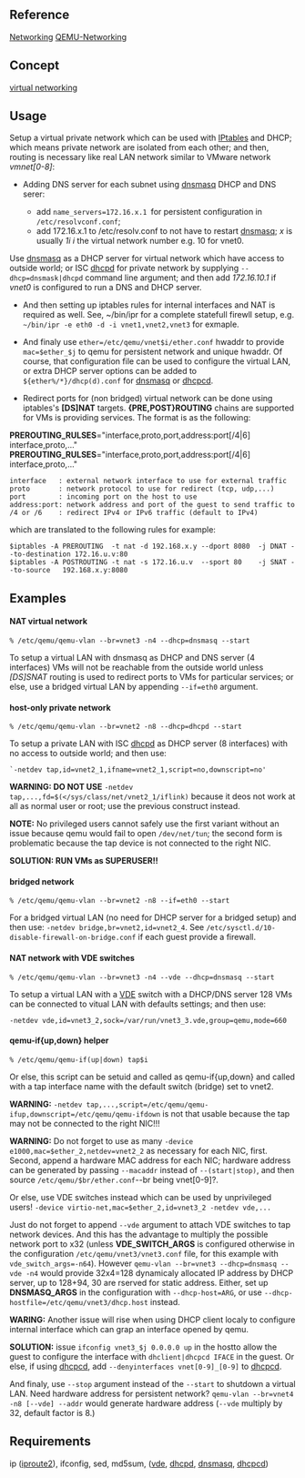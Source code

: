 Reference
---------

[Networking](http://www.linux-kvm.org/page/Networking)
[QEMU-Networking](https://en.wikibooks.org/wiki/QEMU/Networking)

Concept
-------

[virtual networking](http://wiki.libvirt.org/page/VirtualNetworking)

Usage
-----

Setup a virtual private network which can be used with [IPtables][2] and DHCP;
which means private network are isolated from each other; and then,
routing is necessary like real LAN network similar to VMware network
*vmnet[0-8]*:

- Adding DNS server for each subnet using [dnsmasq][5] DHCP and DNS serer:

  + add `name_servers=172.16.x.1 `for persistent configuration in `/etc/resolvconf.conf`;
  + add 172.16.x.1 to /etc/resolv.conf to not have to restart [dnsmasq][5];
 *x* is usually *1i* *i* the virtual network number e.g. 10 for vnet0.

Use [dnsmasq][5] as a DHCP server for virtual network which have access to
outside world; or ISC [dhcpd][4] for private network by supplying
`--dhcp=dnsmask|dhcpd` command line argument; and then
add _172.16.10.1_ if _vnet0_ is configured to run a DNS and DHCP server.


- And then setting up iptables rules for internal interfaces and NAT
is required as well. See, ~/bin/ipr for a complete statefull firewll
setup, e.g. `~/bin/ipr -e eth0 -d -i vnet1,vnet2,vnet3` for exmaple.

- And finaly use `ether=/etc/qemu/vnet$i/ether.conf` hwaddr to provide
`mac=$ether_$j` to qemu for persistent network and unique hwaddr.
Of course, that configuration file can be used to configure the virtual
LAN, or extra DHCP server options can be added to `${ether%/*}/dhcp(d).conf`
for [dnsmasq][5] or [dhcpcd][3].

- Redirect ports for (non bridged) virtual network can be done using
iptables's **[DS]NAT** targets. **{PRE,POST}ROUTING** chains are supported
for VMs is providing services. The format is as the following:

**PREROUTING_RULSES**="interface,proto,port,address:port[/4|6] interface,proto,..."
**PREROUTING_RULSES**="interface,proto,port,address:port[/4|6] interface,proto,..."

    interface   : external network interface to use for external traffic
    proto       : network protocol to use for redirect (tcp, udp,...)
    port        : incoming port on the host to use
    address:port: network address and port of the guest to send traffic to
    /4 or /6    : redirect IPv4 or IPv6 traffic (default to IPv4)

which are translated to the following rules for example:

    $iptables -A PREROUTING  -t nat -d 192.168.x.y --dport 8080  -j DNAT --to-destination 172.16.u.v:80
    $iptables -A POSTROUTING -t nat -s 172.16.u.v  --sport 80    -j SNAT --to-source   192.168.x.y:8080

Examples
--------

#### NAT virtual network

    % /etc/qemu/qemu-vlan --br=vnet3 -n4 --dhcp=dnsmasq --start

To setup a virtual LAN with dnsmasq as DHCP and DNS server (4 interfaces)
VMs will not be reachable from the outside world unless *[DS]SNAT* routing
is used to redirect ports to VMs for particular services; or else, use a
bridged virtual LAN by appending `--if=eth0` argument.

#### host-only private network

    % /etc/qemu/qemu-vlan --br=vnet2 -n8 --dhcp=dhcpd --start

To setup a private LAN with ISC [dhcpd][4] as DHCP server (8 interfaces)
with no access to outside world; and then use:

    `-netdev tap,id=vnet2_1,ifname=vnet2_1,script=no,downscript=no'

**WARNING: DO NOT USE** `-netdev tap,...,fd=$(</sys/class/net/vnet2_1/iflink)`
because it deos not work at all as normal user or root; use the previous
construct instead.

**NOTE:** No privileged users cannot safely use the first variant without an issue
because qemu would fail to open `/dev/net/tun`; the second form is problematic
because the tap device is not connected to the right NIC.

**SOLUTION: RUN VMs as SUPERUSER!!**

#### bridged network

    % /etc/qemu/qemu-vlan --br=vnet2 -n8 --if=eth0 --start

For a bridged virtual LAN (no need for DHCP server for a bridged setup)
and then use: `-netdev bridge,br=vnet2,id=vnet2_4`.
See `/etc/sysctl.d/10-disable-firewall-on-bridge.conf` if each guest provide
a firewall.

#### NAT network with VDE switches

    % /etc/qemu/qemu-vlan --br=vnet3 -n4 --vde --dhcp=dnsmasq --start

To setup a virtual LAN with a [VDE][1] switch with a DHCP/DNS server 128 VMs
can be connected to vitual LAN with defaults settings; and then use:

    -netdev vde,id=vnet3_2,sock=/var/run/vnet3_3.vde,group=qemu,mode=660

#### qemu-if{up,down} helper

    % /etc/qemu/qemu-if(up|down) tap$i

Or else, this script can be setuid and called as qemu-if{up,down} and called
with a tap interface name with the default switch (bridge) set to vnet2.

**WARNING:** `-netdev tap,...,script=/etc/qemu/qemu-ifup,downscript=/etc/qemu/qemu-ifdown`
is not that usable because the tap may not be connected to the right NIC!!!

**WARNING:** Do not forget to use as many `-device e1000,mac=$ether_2,netdev=vnet2_2`
as necessary for each NIC, first. Second, append a hardware MAC address for
each NIC; hardware address can be generated by passing `--macaddr` instead of
`--(start|stop)`, and then source `/etc/qemu/$br/ether.conf`--br being vnet[0-9]?.

Or else, use VDE switches instead which can be used by unprivileged users!
`-device virtio-net,mac=$ether_2,id=vnet3_2 -netdev vde,...`

Just do not forget to append `--vde` argument to attach VDE switches to tap
network devices. And this has the advantage to multiply the possible network
port to x32 (unless **VDE_SWITCH_ARGS** is configured otherwise in the configuration
`/etc/qemu/vnet3/vnet3.conf` file, for this example with `vde_switch_args=-n64`).
However `qemu-vlan --br=vnet3 --dhcp=dnsmasq --vde -n4` would provide 32x4=128
dynamicaly allocated IP address by DHCP server, up to 128+94, 30 are rserved
for static address. Either, set up **DNSMASQ_ARGS** in the configuration with
`--dhcp-host=ARG`, or use `--dhcp-hostfile=/etc/qemu/vnet3/dhcp.host` instead.

**WARING:** Another issue will rise when using DHCP client localy to configure internal
interface which can grap an interface opened by qemu.

**SOLUTION:** issue `ifconfig vnet3_$j 0.0.0.0 up` in the hostto allow the guest
to configure the interface with `dhclient|dhcpcd IFACE` in the guest.
Or else, if using [dhcpcd][3], add `--denyinterfaces vnet[0-9]_[0-9]` to [dhcpcd][3].

And finaly, use `--stop` argument instead of the `--start` to shutdown a virtual LAN.
Need hardware address for persistent network? `qemu-vlan --br=vnet4 -n8 [--vde] --addr`
would generate hardware address (`--vde` multiply  by 32, default factor is 8.)
 
Requirements
------------

ip ([iproute2][6]), ifconfig, sed, md5sum, ([vde][1], [dhcpd][3], [dnsmasq][5], [dhcpcd][3])

[1]: http://vde.sourceforge.net/
[2]: http://www.netfilter.org/projects/iptables/
[3]: http://roy.marples.name/projects/dhcpcd/
[4]: http://www.isc.org/products/DHCP
[5]: http://www.thekelleys.org.uk/dnsmasq/doc.html
[6]: https://wiki.linuxfoundation.org/networking/iproute2

